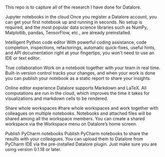 This repo is to capture all of the research I have done for Datalore. 

Jupyter notebooks in the cloud
Once you register a Datalore account, you can get your first notebook up and running in seconds. No setup is required, and the most popular data science libraries such as NumPy, Matplotlib, pandas, TensorFlow, etc., are already preinstalled.

Intelligent Python code editor
With powerful coding assistance, code completion, inspections, refactorings, automatic quick-fixes, useful hints, and API documentation right at your fingertips, you won't need to use an IDE or text editor.

True collaboration
Work on a notebook together with your team in real time. Built-in version control tracks your changes, and when your work is done you can publish your notebook as a static report to share your insights.

Online editor experience
Datalore supports Markdown and LaTeX. All computations are run in the cloud, which improves the time it takes for visualizations and markdown cells to be rendered.

Share whole workspaces
#hare whole workspaces and work together with colleagues on multiple notebooks. Notebooks and attached files will be shared among all the workspace members. You can create a shared workspace via the Workspace menu on Datalore’s home screen.

Publish PyCharm notebooks
Publish PyCharm notebooks to share the results with your colleagues. You can upload them to Datalore from PyCharm IDE via the pre-installed Datalore plugin. Just make sure you are using version 0.1.18 or later.
